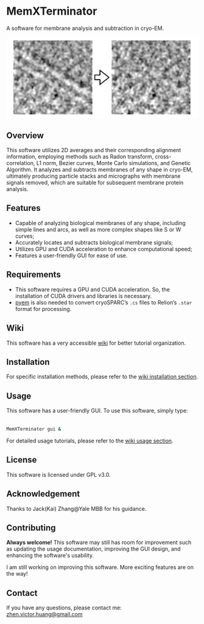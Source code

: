 # MemXTerminator

A software for membrane analysis and subtraction in cryo-EM.

![overview](./wiki/docs/assets/images/0-1.png)

## Overview

This software utilizes 2D averages and their corresponding alignment information, employing methods such as Radon transform, cross-correlation, L1 norm, Bezier curves, Monte Carlo simulations, and Genetic Algorithm. It analyzes and subtracts membranes of any shape in cryo-EM, ultimately producing particle stacks and micrographs with membrane signals removed, which are suitable for subsequent membrane protein analysis.

## Features

* Capable of analyzing biological membranes of any shape, including simple lines and arcs, as well as more complex shapes like S or W curves;
* Accurately locates and subtracts biological membrane signals;
* Utilizes GPU and CUDA acceleration to enhance computational speed;
* Features a user-friendly GUI for ease of use.

## Requirements

* This software requires a GPU and CUDA acceleration. So, the installation of CUDA drivers and libraries is necessary.
* [pyem](https://github.com/asarnow/pyem) is also needed to convert cryoSPARC’s `.cs` files to Relion’s `.star` format for processing.

## Wiki

This software has a very accessible [wiki](https://memxterminator.github.io/wiki/) for better tutorial organization.

## Installation

For specific installation methods, please refer to the [wiki installation section](https://memxterminator.github.io/wiki/tutorials/installation/).

## Usage

This software has a user-friendly GUI. To use this software, simply type:

```bash

MemXTerminator gui &

```

For detailed usage tutorials, please refer to the [wiki usage section](https://memxterminator.github.io/wiki/tutorials/usage/).

## License

This software is licensed under GPL v3.0.

## Acknowledgement

Thanks to Jack(Kai) Zhang@Yale MBB for his guidance.

## Contributing

**Always welcome!** This software may still has room for improvement such as updating the usage documentation, improving the GUI design, and enhancing the software's usability.

I am still working on improving this software. More exciting features are on the way!

## Contact

If you have any questions, please contact me: [zhen.victor.huang@gmail.com](mailto:zhen.victor.huang@gmail.com)
